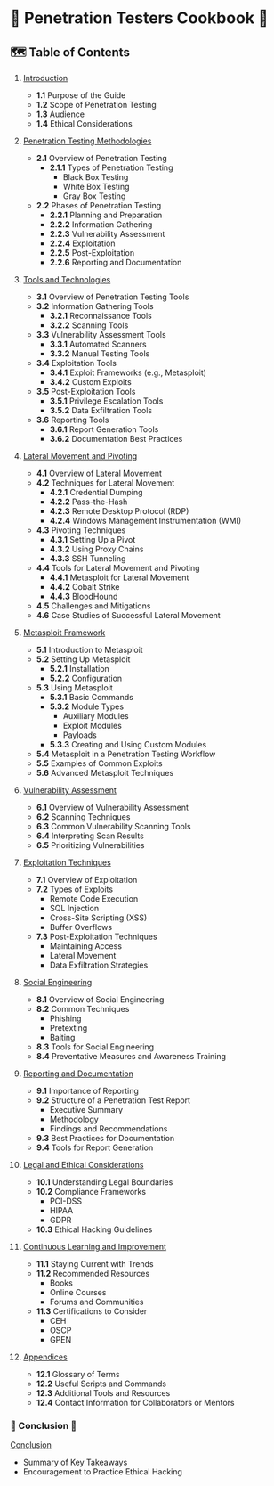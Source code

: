 # 🥷 Penetration Testers Cookbook 🥷

## 🗺️ Table of Contents

1. [Introduction](https://infosecsamurai.github.io/Penetration-Testers-Cookbook/)
   - **1.1** Purpose of the Guide
   - **1.2** Scope of Penetration Testing
   - **1.3** Audience
   - **1.4** Ethical Considerations

2. [Penetration Testing Methodologies](https://infosecsamurai.github.io/Penetration-Testers-Cookbook/Chapter2_Penetration-Testing-Methodologies.html)
   - **2.1** Overview of Penetration Testing
     - **2.1.1** Types of Penetration Testing
       - Black Box Testing
       - White Box Testing
       - Gray Box Testing
   - **2.2** Phases of Penetration Testing
     - **2.2.1** Planning and Preparation
     - **2.2.2** Information Gathering
     - **2.2.3** Vulnerability Assessment
     - **2.2.4** Exploitation
     - **2.2.5** Post-Exploitation
     - **2.2.6** Reporting and Documentation

3. [Tools and Technologies](https://infosecsamurai.github.io/Penetration-Testers-Cookbook/Chapter3_Tools-and-Technologies.html)
   - **3.1** Overview of Penetration Testing Tools
   - **3.2** Information Gathering Tools
     - **3.2.1** Reconnaissance Tools
     - **3.2.2** Scanning Tools
   - **3.3** Vulnerability Assessment Tools
     - **3.3.1** Automated Scanners
     - **3.3.2** Manual Testing Tools
   - **3.4** Exploitation Tools
     - **3.4.1** Exploit Frameworks (e.g., Metasploit)
     - **3.4.2** Custom Exploits
   - **3.5** Post-Exploitation Tools
     - **3.5.1** Privilege Escalation Tools
     - **3.5.2** Data Exfiltration Tools
   - **3.6** Reporting Tools
     - **3.6.1** Report Generation Tools
     - **3.6.2** Documentation Best Practices

4. [Lateral Movement and Pivoting](https://infosecsamurai.github.io/Penetration-Testers-Cookbook/Chapter4_Lateral-Movement-and-Pivoting.html)
   - **4.1** Overview of Lateral Movement
   - **4.2** Techniques for Lateral Movement
     - **4.2.1** Credential Dumping
     - **4.2.2** Pass-the-Hash
     - **4.2.3** Remote Desktop Protocol (RDP)
     - **4.2.4** Windows Management Instrumentation (WMI)
   - **4.3** Pivoting Techniques
     - **4.3.1** Setting Up a Pivot
     - **4.3.2** Using Proxy Chains
     - **4.3.3** SSH Tunneling
   - **4.4** Tools for Lateral Movement and Pivoting
     - **4.4.1** Metasploit for Lateral Movement
     - **4.4.2** Cobalt Strike
     - **4.4.3** BloodHound
   - **4.5** Challenges and Mitigations
   - **4.6** Case Studies of Successful Lateral Movement
</details>

5. [Metasploit Framework](https://infosecsamurai.github.io/Penetration-Testers-Cookbook/Chapter5_Metasploit-Framework.html)
   - **5.1** Introduction to Metasploit
   - **5.2** Setting Up Metasploit
     - **5.2.1** Installation
     - **5.2.2** Configuration
   - **5.3** Using Metasploit
     - **5.3.1** Basic Commands
     - **5.3.2** Module Types
       - Auxiliary Modules
       - Exploit Modules
       - Payloads
     - **5.3.3** Creating and Using Custom Modules
   - **5.4** Metasploit in a Penetration Testing Workflow
   - **5.5** Examples of Common Exploits
   - **5.6** Advanced Metasploit Techniques

6. [Vulnerability Assessment](https://infosecsamurai.github.io/Penetration-Testers-Cookbook/Chapter6_Vulnerability-Assessment.html)
   - **6.1** Overview of Vulnerability Assessment
   - **6.2** Scanning Techniques
   - **6.3** Common Vulnerability Scanning Tools
   - **6.4** Interpreting Scan Results
   - **6.5** Prioritizing Vulnerabilities

7. [Exploitation Techniques](https://infosecsamurai.github.io/Penetration-Testers-Cookbook/Chapter6_Vulnerability-Assessment.html)
   - **7.1** Overview of Exploitation
   - **7.2** Types of Exploits
     - Remote Code Execution
     - SQL Injection
     - Cross-Site Scripting (XSS)
     - Buffer Overflows
   - **7.3** Post-Exploitation Techniques
     - Maintaining Access
     - Lateral Movement
     - Data Exfiltration Strategies

8. [Social Engineering](https://infosecsamurai.github.io/Penetration-Testers-Cookbook/Chapter8_Social-Engineering.html)
   - **8.1** Overview of Social Engineering
   - **8.2** Common Techniques
     - Phishing
     - Pretexting
     - Baiting
   - **8.3** Tools for Social Engineering
   - **8.4** Preventative Measures and Awareness Training

9. [Reporting and Documentation](https://infosecsamurai.github.io/Penetration-Testers-Cookbook/Chapter9_Reporting-and-Documentation.html)
   - **9.1** Importance of Reporting
   - **9.2** Structure of a Penetration Test Report
     - Executive Summary
     - Methodology
     - Findings and Recommendations
   - **9.3** Best Practices for Documentation
   - **9.4** Tools for Report Generation

10. [Legal and Ethical Considerations](https://infosecsamurai.github.io/Penetration-Testers-Cookbook/Chapter10_Legal-and-Ethical-Considerations.html)
    - **10.1** Understanding Legal Boundaries
    - **10.2** Compliance Frameworks
      - PCI-DSS
      - HIPAA
      - GDPR
    - **10.3** Ethical Hacking Guidelines

11. [Continuous Learning and Improvement](https://infosecsamurai.github.io/Penetration-Testers-Cookbook/Chapter11_Continuous-Learning-and-Improvement.html)
    - **11.1** Staying Current with Trends
    - **11.2** Recommended Resources
      - Books
      - Online Courses
      - Forums and Communities
    - **11.3** Certifications to Consider
      - CEH
      - OSCP
      - GPEN

12. [Appendices](https://infosecsamurai.github.io/Penetration-Testers-Cookbook/Chapter12_Appendices.html)
    - **12.1** Glossary of Terms
    - **12.2** Useful Scripts and Commands
    - **12.3** Additional Tools and Resources
    - **12.4** Contact Information for Collaborators or Mentors

### 📜 Conclusion 📜
[Conclusion](https://infosecsamurai.github.io/Penetration-Testers-Cookbook/Chapter13_Conclusion.html)
- Summary of Key Takeaways
- Encouragement to Practice Ethical Hacking
